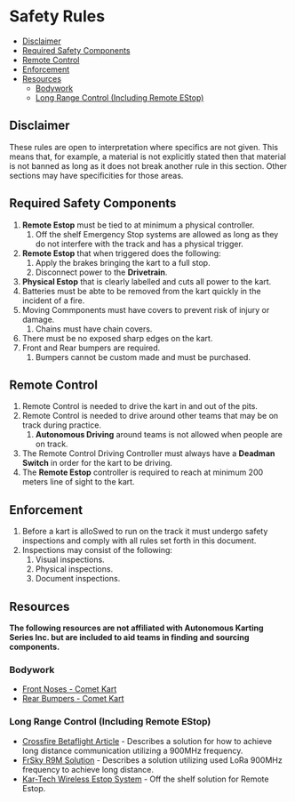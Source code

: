 <!-- omit in toc -->
# Safety Rules

- [Disclaimer](#disclaimer)
- [Required Safety Components](#required-safety-components)
- [Remote Control](#remote-control)
- [Enforcement](#enforcement)
- [Resources](#resources)
  - [Bodywork](#bodywork)
  - [Long Range Control (Including Remote EStop)](#long-range-control-including-remote-estop)

## Disclaimer

These rules are open to interpretation where specifics are not given. This means that, for example, a material is not explicitly stated then that material is not banned as long as it does not break another rule in this section. Other sections may have specificities for those areas.

## Required Safety Components

 1. __Remote Estop__ must be tied to at minimum a physical controller.
    1. Off the shelf Emergency Stop systems are allowed as long as they do not interfere with the track and has a physical trigger.
 2. __Remote Estop__ that when triggered does the following:
    1. Apply the brakes bringing the kart to a full stop.
    2. Disconnect power to the __Drivetrain__.
 3. __Physical Estop__ that is clearly labelled and cuts all power to the kart.
 4. Batteries must be abte to be removed from the kart quickly in the incident of a fire.
 5. Moving Commponents must have covers to prevent risk of injury or damage.
    1. Chains must have chain covers.
 6. There must be no exposed sharp edges on the kart.
 7. Front and Rear bumpers are required.
    1. Bumpers cannot be custom made and must be purchased.

## Remote Control

 1. Remote Control is needed to drive the kart in and out of the pits.
 2. Remote Control is needed to drive around other teams that may be on track during practice.
    1. __Autonomous Driving__ around teams is not allowed when people are on track.
 3. The Remote Control Driving Controller must always have a __Deadman Switch__ in order for the kart to be driving.
 4. The __Remote Estop__ controller is required to reach at minimum 200 meters line of sight to the kart.

## Enforcement

 1. Before a kart is alloSwed to run on the track it must undergo safety inspections and comply with all rules set forth in this document.
 2. Inspections may consist of the following:
    1. Visual inspections.
    2. Physical inspections.
    3. Document inspections.

## Resources

__The following resources are not affiliated with Autonomous Karting Series Inc. but are included to aid teams in finding and sourcing components.__

### Bodywork
 * [Front Noses - Comet Kart](https://cometkartsales.com/Front-Nose/)
 * [Rear Bumpers - Comet Kart](https://cometkartsales.com/Rear-Plastic-Bumpers/)

### Long Range Control (Including Remote EStop)
 * [Crossfire Betaflight Article](https://oscarliang.com/crossfire-betaflight/) - Describes a solution for how to achieve long distance communication utilizing a 900MHz frequency.
 * [FrSky R9M Solution](https://oscarliang.com/setup-r9m-r9-mini-betaflight/) - Describes a solution utilizing used LoRa 900MHz frequency to achieve long distance.
 * [Kar-Tech Wireless Estop System](https://kar-tech.com/wireless-estop-system-multiple-receiver.html) - Off the shelf solution for Remote Estop.